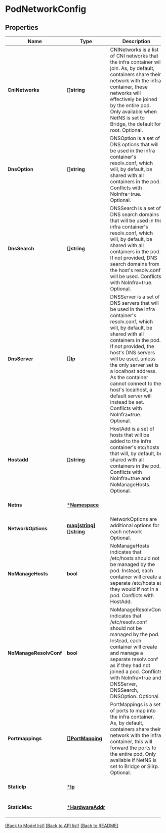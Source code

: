 # PodNetworkConfig

## Properties
Name | Type | Description | Notes
------------ | ------------- | ------------- | -------------
**CniNetworks** | **[]string** | CNINetworks is a list of CNI networks that the infra container will join. As, by default, containers share their network with the infra container, these networks will effectively be joined by the entire pod. Only available when NetNS is set to Bridge, the default for root. Optional. | [optional] [default to null]
**DnsOption** | **[]string** | DNSOption is a set of DNS options that will be used in the infra container&#39;s resolv.conf, which will, by default, be shared with all containers in the pod. Conflicts with NoInfra&#x3D;true. Optional. | [optional] [default to null]
**DnsSearch** | **[]string** | DNSSearch is a set of DNS search domains that will be used in the infra container&#39;s resolv.conf, which will, by default, be shared with all containers in the pod. If not provided, DNS search domains from the host&#39;s resolv.conf will be used. Conflicts with NoInfra&#x3D;true. Optional. | [optional] [default to null]
**DnsServer** | [**[]Ip**](IP.md) | DNSServer is a set of DNS servers that will be used in the infra container&#39;s resolv.conf, which will, by default, be shared with all containers in the pod. If not provided, the host&#39;s DNS servers will be used, unless the only server set is a localhost address. As the container cannot connect to the host&#39;s localhost, a default server will instead be set. Conflicts with NoInfra&#x3D;true. Optional. | [optional] [default to null]
**Hostadd** | **[]string** | HostAdd is a set of hosts that will be added to the infra container&#39;s etc/hosts that will, by default, be shared with all containers in the pod. Conflicts with NoInfra&#x3D;true and NoManageHosts. Optional. | [optional] [default to null]
**Netns** | [***Namespace**](Namespace.md) |  | [optional] [default to null]
**NetworkOptions** | [**map[string][]string**](array.md) | NetworkOptions are additional options for each network Optional. | [optional] [default to null]
**NoManageHosts** | **bool** | NoManageHosts indicates that /etc/hosts should not be managed by the pod. Instead, each container will create a separate /etc/hosts as they would if not in a pod. Conflicts with HostAdd. | [optional] [default to null]
**NoManageResolvConf** | **bool** | NoManageResolvConf indicates that /etc/resolv.conf should not be managed by the pod. Instead, each container will create and manage a separate resolv.conf as if they had not joined a pod. Conflicts with NoInfra&#x3D;true and DNSServer, DNSSearch, DNSOption. Optional. | [optional] [default to null]
**Portmappings** | [**[]PortMapping**](PortMapping.md) | PortMappings is a set of ports to map into the infra container. As, by default, containers share their network with the infra container, this will forward the ports to the entire pod. Only available if NetNS is set to Bridge or Slirp. Optional. | [optional] [default to null]
**StaticIp** | [***Ip**](IP.md) |  | [optional] [default to null]
**StaticMac** | [***HardwareAddr**](HardwareAddr.md) |  | [optional] [default to null]

[[Back to Model list]](../README.md#documentation-for-models) [[Back to API list]](../README.md#documentation-for-api-endpoints) [[Back to README]](../README.md)


